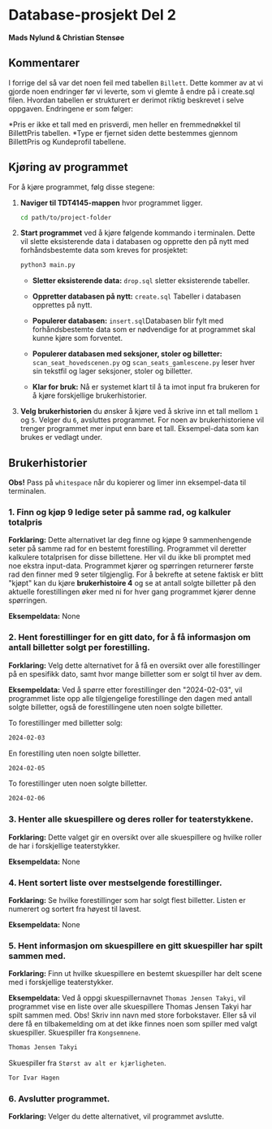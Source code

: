# Database-prosjekt Del 2
**Mads Nylund & Christian Stensøe**

## Kommentarer
I forrige del så var det noen feil med tabellen `Billett`. Dette kommer av at vi gjorde noen endringer før vi leverte, som vi glemte å endre på i create.sql filen. Hvordan tabellen er strukturert er derimot riktig beskrevet i selve oppgaven. Endringene er som følger:

*Pris er ikke et tall med en prisverdi, men heller en fremmednøkkel til BillettPris tabellen.
*Type er fjernet siden dette bestemmes gjennom BillettPris og Kundeprofil tabellene.

## Kjøring av programmet

For å kjøre programmet, følg disse stegene:

1. **Naviger til TDT4145-mappen** hvor programmet ligger.

    ```bash
    cd path/to/project-folder
    ```

2. **Start programmet** ved å kjøre følgende kommando i terminalen. Dette vil slette eksisterende data i databasen og opprette den på nytt med forhåndsbestemte data som kreves for prosjektet:

    ```bash
    python3 main.py
    ```
    - **Sletter eksisterende data:** `drop.sql` sletter eksisterende tabeller. 

    - **Oppretter databasen på nytt:** `create.sql` Tabeller i databasen opprettes på nytt.

    - **Populerer databasen:** `insert.sql`Databasen blir fylt med forhåndsbestemte data som er nødvendige for at programmet skal kunne kjøre som forventet.

    - **Populerer databasen med seksjoner, stoler og billetter:** `scan_seat_hovedscenen.py` og `scan_seats_gamlescene.py` leser hver sin tekstfil og lager seksjoner, stoler og billetter. 

    - **Klar for bruk:** Nå er systemet klart til å ta imot input fra brukeren for å kjøre forskjellige brukerhistorier.


3. **Velg brukerhistorien** du ønsker å kjøre ved å skrive inn et tall mellom `1` og `5`. Velger du `6`, avsluttes programmet. For noen av brukerhistoriene vil trenger programmet mer input enn bare et tall. Eksempel-data som kan brukes er vedlagt under.

## Brukerhistorier
**Obs!** Pass på `whitespace` når du kopierer og limer inn eksempel-data til terminalen. 

### 1. Finn og kjøp 9 ledige seter på samme rad, og kalkuler totalpris
**Forklaring:** Dette alternativet lar deg finne og kjøpe 9 sammenhengende seter på samme rad for en bestemt forestilling. Programmet vil deretter kalkulere totalprisen for disse billettene. Her vil du ikke bli promptet med noe ekstra input-data. Programmet kjører og spørringen returnerer første rad den finner med 9 seter tilgjenglig. For å bekrefte at setene faktisk er blitt "kjøpt" kan du kjøre **brukerhistoire 4** og se at antall solgte billetter på den aktuelle forestillingen øker med ni for hver gang programmet kjører denne spørringen. 

**Eksempeldata:** None

### 2. Hent forestillinger for en gitt dato, for å få informasjon om antall billetter solgt per forestilling.
**Forklaring:** Velg dette alternativet for å få en oversikt over alle forestillinger på en spesifikk dato, samt hvor mange billetter som er solgt til hver av dem.

**Eksempeldata:** Ved å spørre etter forestillinger den "2024-02-03", vil programmet liste opp alle tilgjengelige forestillinge den dagen med antall solgte billetter, også de forestillingene uten noen solgte billetter. 

To forestillinger med billetter solg:
```bash
2024-02-03 
```
En forestilling uten noen solgte billetter. 
```bash
2024-02-05 
```
To forestillinger uten noen solgte billetter. 
```bash
2024-02-06
```

### 3. Henter alle skuespillere og deres roller for teaterstykkene.
**Forklaring:** Dette valget gir en oversikt over alle skuespillere og hvilke roller de har i forskjellige teaterstykker.

**Eksempeldata:** None

### 4. Hent sortert liste over mestselgende forestillinger.
**Forklaring:** Se hvilke forestillinger som har solgt flest billetter. Listen er numerert og sortert fra høyest til lavest.

**Eksempeldata:** None

### 5. Hent informasjon om skuespillere en gitt skuespiller har spilt sammen med.
**Forklaring:** Finn ut hvilke skuespillere en bestemt skuespiller har delt scene med i forskjellige teaterstykker.

**Eksempeldata:** Ved å oppgi skuespillernavnet `Thomas Jensen Takyi`, vil programmet vise en liste over alle skuespillere Thomas Jensen Takyi har spilt sammen med. Obs! Skriv inn navn med store forbokstaver. Eller så vil dere få en tilbakemelding om at det ikke finnes noen som spiller med valgt skuespiller.
Skuespiller fra `Kongsemnene`. 
```bash
Thomas Jensen Takyi
```
Skuespiller fra `Størst av alt er kjærligheten`. 
```bash
Tor Ivar Hagen
```

### 6. Avslutter programmet.
**Forklaring:** Velger du dette alternativet, vil programmet avslutte.
